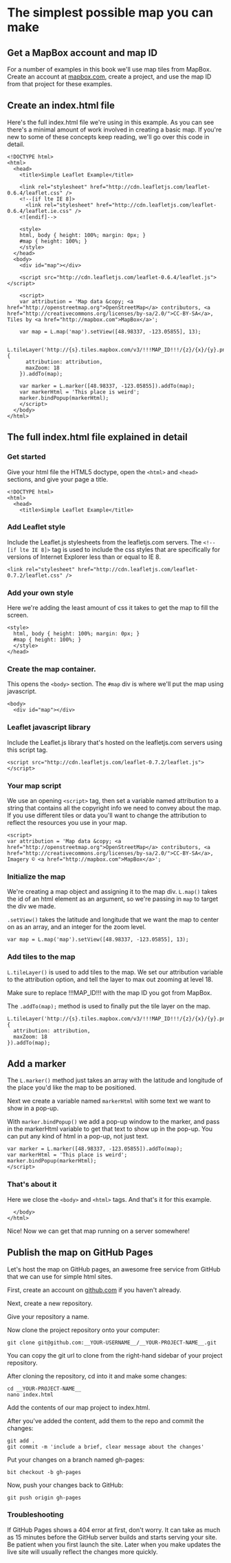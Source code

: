 
# The simplest possible map you can make

## Get a MapBox account and map ID

For a number of examples in this book we'll use map tiles from MapBox. Create an account at [mapbox.com](http://mapbox.com/), create a project, and use the map ID from that project for these examples.

## Create an index.html file

Here's the full index.html file we're using in this example. As you can see there's a minimal amount of work involved in creating a basic map. If you're new to some of these concepts keep reading, we'll go over this code in detail.

```
<!DOCTYPE html>
<html>
  <head>
    <title>Simple Leaflet Example</title>

    <link rel="stylesheet" href="http://cdn.leafletjs.com/leaflet-0.6.4/leaflet.css" />
    <!--[if lte IE 8]>
      <link rel="stylesheet" href="http://cdn.leafletjs.com/leaflet-0.6.4/leaflet.ie.css" />
    <![endif]-->

    <style>
    html, body { height: 100%; margin: 0px; }
    #map { height: 100%; }
    </style>
  </head>
  <body>
    <div id="map"></div>

    <script src="http://cdn.leafletjs.com/leaflet-0.6.4/leaflet.js"></script>

    <script>
    var attribution = 'Map data &copy; <a href="http://openstreetmap.org">OpenStreetMap</a> contributors, <a href="http://creativecommons.org/licenses/by-sa/2.0/">CC-BY-SA</a>, Tiles by <a href="http://mapbox.com">MapBox</a>';

    var map = L.map('map').setView([48.98337, -123.05855], 13);
    
    L.tileLayer('http://{s}.tiles.mapbox.com/v3/!!!MAP_ID!!!/{z}/{x}/{y}.png', {
      attribution: attribution,
      maxZoom: 18
    }).addTo(map);

    var marker = L.marker([48.98337, -123.05855]).addTo(map);
    var markerHtml = 'This place is weird';
    marker.bindPopup(markerHtml);
    </script>
  </body>
</html>
```

## The full index.html file explained in detail

### Get started

Give your html file the HTML5 doctype, open the `<html>` and `<head>` sections, and give your page a title.

```
<!DOCTYPE html>
<html>
  <head>
    <title>Simple Leaflet Example</title>
```

### Add Leaflet style

Include the Leaflet.js stylesheets from the leafletjs.com servers. The `<!--[if lte IE 8]>` tag is used to include the css styles that are specifically for versions of Internet Explorer less than or equal to IE 8.

```
<link rel="stylesheet" href="http://cdn.leafletjs.com/leaflet-0.7.2/leaflet.css" />
```

### Add your own style

Here we're adding the least amount of css it takes to get the map to fill the screen.

```
<style>
  html, body { height: 100%; margin: 0px; }
  #map { height: 100%; }
  </style>
</head>
```

### Create the map container.
This opens the `<body>` section. The `#map` div is where we'll put the map using javascript.

```
<body>
  <div id="map"></div>

```

### Leaflet javascript library
Include the Leaflet.js library that's hosted on the leafletjs.com servers using this script tag.

```
<script src="http://cdn.leafletjs.com/leaflet-0.7.2/leaflet.js"></script>
```

### Your map script
We use an opening `<script>` tag, then set a variable named attribution to a string that contains all the copyright info we need to convey about the map. If you use different tiles or data you'll want to change the attribution to reflect the resources you use in your map.

```
<script>
var attribution = 'Map data &copy; <a href="http://openstreetmap.org">OpenStreetMap</a> contributors, <a href="http://creativecommons.org/licenses/by-sa/2.0/">CC-BY-SA</a>, Imagery © <a href="http://mapbox.com">MapBox</a>';
```

### Initialize the map
We're creating a map object and assigning it to the map div. `L.map()` takes the id of an html element as an argument, so we're passing in `map` to target the div we made.

`.setView()` takes the latitude and longitude that we want the map to center on as an array, and an integer for the zoom level.

```
var map = L.map('map').setView([48.98337, -123.05855], 13);
```

### Add tiles to the map

`L.tileLayer()` is used to add tiles to the map. We set our attribution variable to the attribution option, and tell the layer to max out zooming at level 18.

Make sure to replace !!!MAP_ID!!! with the map ID you got from MapBox.

The `.addTo(map);` method is used to finally put the tile layer on the map.


```
L.tileLayer('http://{s}.tiles.mapbox.com/v3/!!!MAP_ID!!!/{z}/{x}/{y}.png', {
  attribution: attribution,
  maxZoom: 18
}).addTo(map);
```

## Add a marker

The `L.marker()` method just takes an array with the latitude and longitude of the place you'd like the map to be positioned.

Next we create a variable named `markerHtml` witih some text we want to show in a pop-up.

With `marker.bindPopup()` we add a pop-up window to the marker, and pass in the markerHtml variable to get that text to show up in the pop-up. You can put any kind of html in a pop-up, not just text.


```
var marker = L.marker([48.98337, -123.05855]).addTo(map);
var markerHtml = 'This place is weird';
marker.bindPopup(markerHtml);
</script>
```

### That's about it

Here we close the `<body>` and `<html>` tags. And that's it for this example.

```
  </body>
</html>
```

Nice! Now we can get that map running on a server somewhere!

## Publish the map on GitHub Pages

Let's host the map on GitHub  pages, an awesome free service from GitHub that we can use for simple html sites.

First, create an account on [github.com](http://github.com) if you haven't already.

Next, create a new repository.

Give your repository a name.

Now clone the project repository onto your computer:

```
git clone git@github.com:__YOUR-USERNAME__/__YOUR-PROJECT-NAME__.git
```

You can copy the git url to clone from the right-hand sidebar of your project repository.

After cloning the repository, cd into it and make some changes:

```
cd __YOUR-PROJECT-NAME__
nano index.html
```

Add the contents of our map project to index.html.

After you've added the content, add them to the repo and commit the changes:

```
git add .
git commit -m 'include a brief, clear message about the changes'
```

Put your changes on a branch named gh-pages:

```
bit checkout -b gh-pages
```

Now, push your changes back to GitHub:

```
git push origin gh-pages
```

### Troubleshooting

If GitHub Pages shows a 404 error at first, don't worry. It can take as much as 15 minutes before the GitHub server builds and starts serving your site. Be patient when you first launch the site. Later when you make updates the live site will usually reflect the changes more quickly.

